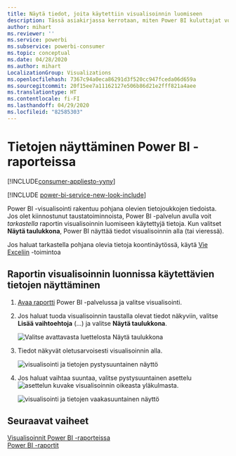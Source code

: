 ```yaml
---
title: Näytä tiedot, joita käytettiin visualisoinnin luomiseen
description: Tässä asiakirjassa kerrotaan, miten Power BI kuluttajat voivat ”nähdä” visualisoinnin luomiseen käytetyt tiedot.
author: mihart
ms.reviewer: ''
ms.service: powerbi
ms.subservice: powerbi-consumer
ms.topic: conceptual
ms.date: 04/28/2020
ms.author: mihart
LocalizationGroup: Visualizations
ms.openlocfilehash: 7367c94a0eca86291d3f520cc947fceda06d659a
ms.sourcegitcommit: 20f15ee7a11162127e506b86d21e2fff821a4aee
ms.translationtype: HT
ms.contentlocale: fi-FI
ms.lasthandoff: 04/29/2020
ms.locfileid: "82585303"
---
```

# <a name="show-data-with-power-bi-reports"></a>Tietojen näyttäminen Power BI -raporteissa

[!INCLUDE[consumer-appliesto-yyny](../includes/consumer-appliesto-yyny.md)]

[!INCLUDE [power-bi-service-new-look-include](../includes/power-bi-service-new-look-include.md)]

Power BI -visualisointi rakentuu pohjana olevien tietojoukkojen tiedoista. Jos olet kiinnostunut taustatoiminnoista, Power BI -palvelun avulla voit *tarkastella* raportin visualisoinnin luomiseen käytettyjä tietoja. Kun valitset **Näytä taulukkona**, Power BI näyttää tiedot visualisoinnin alla (tai vieressä).

Jos haluat tarkastella pohjana olevia tietoja koontinäytössä, käytä [Vie Exceliin](end-user-export.md) -toimintoa

## <a name="show-the-data-being-used-to-create-a-report-visual"></a>Raportin visualisoinnin luonnissa käytettävien tietojen näyttäminen
1. [Avaa raportti](end-user-report-open.md) Power BI -palvelussa ja valitse visualisointi.  
2. Jos haluat tuoda visualisoinnin taustalla olevat tiedot näkyviin, valitse **Lisää vaihtoehtoja** (...) ja valitse **Näytä taulukkona**.
   
   ![Valitse avattavasta luettelosta Näytä taulukkona](./media/end-user-show-data/power-bi-show-data-vertical.png)
3. Tiedot näkyvät oletusarvoisesti visualisoinnin alla.
   
   ![visualisointi ja tietojen pystysuuntainen näyttö](./media/end-user-show-data/power-bi-show-data-table.png)

4. Jos haluat vaihtaa suuntaa, valitse pystysuuntainen asettelu ![asettelun kuvake](media/end-user-show-data/power-bi-vertical-icon-new.png) visualisoinnin oikeasta yläkulmasta.
   
   ![visualisointi ja tietojen vaakasuuntainen näyttö](./media/end-user-show-data/power-bi-horizontal.png)

## <a name="next-steps"></a>Seuraavat vaiheet
[Visualisoinnit Power BI -raporteissa](../visuals/power-bi-report-visualizations.md)    
[Power BI -raportit](end-user-reports.md)    
